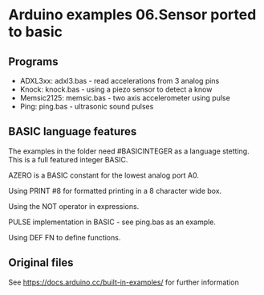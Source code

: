 # Arduino examples 06.Sensor ported to basic

## Programs 

- ADXL3xx: adxl3.bas - read accelerations from 3 analog pins
- Knock: knock.bas - using a piezo sensor to detect a know
- Memsic2125: memsic.bas - two axis accelerometer using pulse 
- Ping: ping.bas - ultrasonic sound pulses

## BASIC language features 

The examples in the folder need #BASICINTEGER as a language stetting. This is a full featured integer BASIC.

AZERO is a BASIC constant for the lowest analog port A0. 

Using PRINT #8 for formatted printing in a 8 character wide box.

Using the NOT operator in expressions.

PULSE implementation in BASIC - see ping.bas as an example.

Using DEF FN to define functions.

## Original files

See https://docs.arduino.cc/built-in-examples/ for further information

